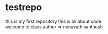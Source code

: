 # testrepo
this is my first repository
this is all about code
<br> welcome to class
author => nenavath santhosh